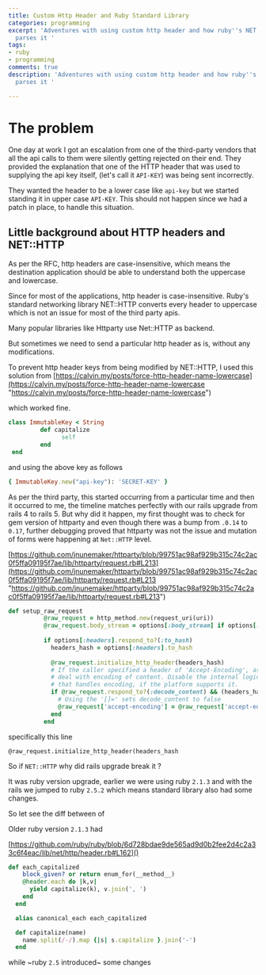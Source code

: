 ```yaml
---
title: Custom Http Header and Ruby Standard Library
categories: programming
excerpt: 'Adventures with using custom http header and how ruby''s NET::HTTP library
  parses it '
tags:
- ruby
- programming
comments: true
description: 'Adventures with using custom http header and how ruby''s NET::HTTP library
  parses it '

---
```

# The problem

One day at work I got an escalation from one of the third-party vendors that all the api calls to them were silently getting rejected on their end. They provided the explanation that one of the HTTP header that was used to supplying the api key itself, (let's call it  `API-KEY`)  was being sent incorrectly.

They wanted the header to be a lower case like `api-key` but we started standing it in upper case `API-KEY`. This should not happen since we had a  patch in place, to handle this situation.

## Little background about HTTP headers and NET::HTTP

As per the RFC, http headers are case-insensitive, which means the destination application should be able to understand both the uppercase and lowercase.

Since for most of the applications, http header is case-insensitive. Ruby's standard networking library NET::HTTP converts every header to uppercase which is not an issue for most of the third party apis.

Many popular libraries like Httparty use Net::HTTP as backend.

But sometimes we need to send a particular http header as is, without any modifications.

To prevent http header keys from being modified by NET::HTTP, I used this solution from [https://calvin.my/posts/force-http-header-name-lowercase](https://calvin.my/posts/force-http-header-name-lowercase "https://calvin.my/posts/force-http-header-name-lowercase")

which worked fine.

```ruby
class ImmutableKey < String 
         def capitalize 
               self 
         end 
 end
```

and using the above key as  follows

```ruby
{ ImmutableKey.new("api-key"): 'SECRET-KEY' } 
```

As per the third party, this started occurring from a particular time and then it occurred to me, the timeline matches perfectly with our rails upgrade from rails 4 to rails 5.  But why did it happen, my first thought was to check for gem version of httparty and even though there was a bump from `.0.14` to `0.17`, further debugging proved that httparty was not the issue and mutation of forms were happening at `Net::HTTP` level.

[https://github.com/jnunemaker/httparty/blob/99751ac98af929b315c74c2ac0f5ffa09195f7ae/lib/httparty/request.rb#L213](https://github.com/jnunemaker/httparty/blob/99751ac98af929b315c74c2ac0f5ffa09195f7ae/lib/httparty/request.rb#L213 "https://github.com/jnunemaker/httparty/blob/99751ac98af929b315c74c2ac0f5ffa09195f7ae/lib/httparty/request.rb#L213")

```ruby
def setup_raw_request
          @raw_request = http_method.new(request_uri(uri))
          @raw_request.body_stream = options[:body_stream] if options[:body_stream]
    
          if options[:headers].respond_to?(:to_hash)
            headers_hash = options[:headers].to_hash
    
            @raw_request.initialize_http_header(headers_hash)
            # If the caller specified a header of 'Accept-Encoding', assume they want to
            # deal with encoding of content. Disable the internal logic in Net:HTTP
            # that handles encoding, if the platform supports it.
            if @raw_request.respond_to?(:decode_content) && (headers_hash.key?('Accept-Encoding') || headers_hash.key?('accept-encoding'))
              # Using the '[]=' sets decode_content to false
              @raw_request['accept-encoding'] = @raw_request['accept-encoding']
            end
          end
```

specifically this line

`@raw_request.initialize_http_header(headers_hash`

So if `NET::HTTP` why did rails upgrade break it ?

It was ruby version upgrade, earlier we were using ruby `2.1.3` and with the rails we jumped to ruby `2.5.2` which means standard library also had some changes.

So let see the diff between of

Older ruby version `2.1.3` had

[https://github.com/ruby/ruby/blob/6d728bdae9de565ad9d0b2fee2d4c2a33c6f4eac/lib/net/http/header.rb#L162]()

```ruby
def each_capitalized
    block_given? or return enum_for(__method__)
    @header.each do |k,v|
      yield capitalize(k), v.join(', ')
    end
  end

  alias canonical_each each_capitalized

  def capitalize(name)
    name.split(/-/).map {|s| s.capitalize }.join('-')
  end
```

while ~ruby `2.5` introduced~  some changes